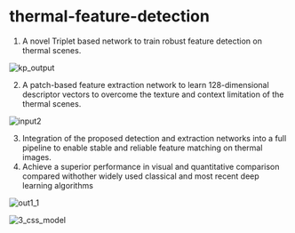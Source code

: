 # thermal-feature-detection

 1.  A  novel  Triplet  based  network  to train robust feature detection on thermal scenes.  
 
 ![kp_output](https://user-images.githubusercontent.com/50055930/97832153-18b82b00-1ca0-11eb-9421-305ed794cc0d.png)
 
 2.  A patch-based feature extraction network to learn 128-dimensional descriptor vectors to overcome the texture and context  limitation  of  the  thermal  scenes.  
 
 ![input2](https://user-images.githubusercontent.com/50055930/97832114-08a04b80-1ca0-11eb-82db-136696c9a58d.png)
 
 3.  Integration of the proposed detection and extraction networks into a  full  pipeline  to  enable  stable  and  reliable  feature  matching  on  thermal  images.   
 4.  Achieve  a  superior  performance in visual and quantitative comparison compared withother widely used classical and most recent deep learning algorithms


![out1_1](https://user-images.githubusercontent.com/50055930/97832135-0fc75980-1ca0-11eb-8e3b-1ef987612981.PNG)

![3_css_model](https://user-images.githubusercontent.com/50055930/97832178-22419300-1ca0-11eb-9233-540165a7887a.png)

